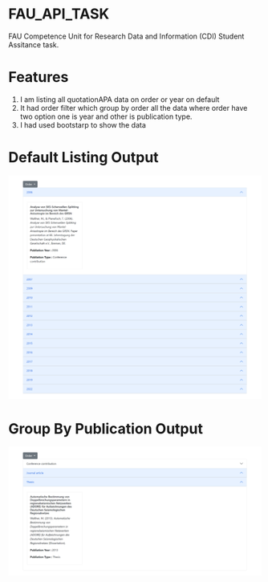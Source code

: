 # FAU_API_TASK

FAU Competence Unit for Research Data and Information (CDI) Student Assitance task.

# Features

1.  I am listing all quotationAPA data on order or year on default
2.  It had order filter which group by order all the data where order have two option one is year and other is publication type.
3.  I had used bootstarp to show the data

# Default Listing Output

![Screenshot](default_listing.png)

# Group By Publication Output

![Screenshot](publication_list.png)
